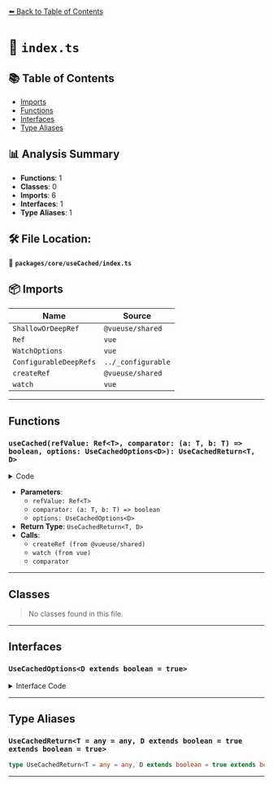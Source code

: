 [⬅️ Back to Table of Contents](../../../index.md)

# 📄 `index.ts`

## 📚 Table of Contents

- [Imports](#imports)
- [Functions](#functions)
- [Interfaces](#interfaces)
- [Type Aliases](#type-aliases)

## 📊 Analysis Summary

- **Functions**: 1
- **Classes**: 0
- **Imports**: 6
- **Interfaces**: 1
- **Type Aliases**: 1

## 🛠️ File Location:
📂 **`packages/core/useCached/index.ts`**

## 📦 Imports

| Name | Source |
|------|--------|
| `ShallowOrDeepRef` | `@vueuse/shared` |
| `Ref` | `vue` |
| `WatchOptions` | `vue` |
| `ConfigurableDeepRefs` | `../_configurable` |
| `createRef` | `@vueuse/shared` |
| `watch` | `vue` |


---

## Functions

### `useCached(refValue: Ref<T>, comparator: (a: T, b: T) => boolean, options: UseCachedOptions<D>): UseCachedReturn<T, D>`

<details><summary>Code</summary>

```ts
export function useCached<T, D extends boolean = true>(
  refValue: Ref<T>,
  comparator: (a: T, b: T) => boolean = (a, b) => a === b,
  options?: UseCachedOptions<D>,
): UseCachedReturn<T, D> {
  const { deepRefs = true as D, ...watchOptions } = options || {}
  const cachedValue = createRef(refValue.value, deepRefs)

  watch(() => refValue.value, (value) => {
    if (!comparator(value, cachedValue.value))
      cachedValue.value = value
  }, watchOptions)

  return cachedValue
}
```
</details>

- **Parameters**:
  - `refValue: Ref<T>`
  - `comparator: (a: T, b: T) => boolean`
  - `options: UseCachedOptions<D>`
- **Return Type**: `UseCachedReturn<T, D>`
- **Calls**:
  - `createRef (from @vueuse/shared)`
  - `watch (from vue)`
  - `comparator`

---

## Classes

> No classes found in this file.


---

## Interfaces

### `UseCachedOptions<D extends boolean = true>`

<details><summary>Interface Code</summary>

```ts
export interface UseCachedOptions<D extends boolean = true> extends ConfigurableDeepRefs<D>, WatchOptions {}
```
</details>


---

## Type Aliases

### `UseCachedReturn<T = any = any, D extends boolean = true extends boolean = true>`

```ts
type UseCachedReturn<T = any = any, D extends boolean = true extends boolean = true> = ShallowOrDeepRef<T, D>;
```


---
